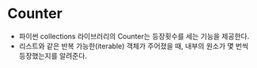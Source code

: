 # Counter
- 파이썬 collections 라이브러리의 Counter는 등장횟수를 세는 기능을 제공한다.
- 리스트와 같은 반복 가능한(iterable) 객체가 주어졌을 때, 내부의 원소가 몇 번씩 등장했는지를 알려준다.
